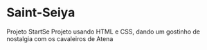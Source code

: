 # Saint-Seiya
Projeto StartSe
Projeto usando HTML e CSS, dando um gostinho de nostalgia com os cavaleiros de Atena
